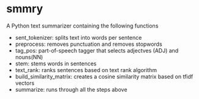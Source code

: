 # smmry
A Python text summarizer containing the following functions
- sent_tokenizer: splits text into words per sentence
- preprocess: removes punctuation and removes stopwords
- tag_pos: part-of-speech tagger that selects adjectves (ADJ) and nouns(NN)
- stem: stems words in sentences
- text_rank: ranks sentences based on text rank algorithm
- build_similarity_matrix: creates a cosine similarity matrix based on tfidf vectors
- summarize: runs through all the steps above
